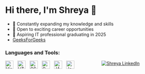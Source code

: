 # Hi there, I'm Shreya 👋 


- 🌱 Constantly expanding my knowledge and skills
- 👯 Open to exciting career opportunities
- 🥅 Aspiring IT professional graduating in 2025
- [GeeksForGeeks](https://auth.geeksforgeeks.org/user/shreya001)



### Languages and Tools:

<img align="left" alt="Visual Studio Code" width="26px" src="https://cdn.jsdelivr.net/gh/devicons/devicon/icons/vscode/vscode-original.svg" style="padding-right:10px;" />
<img align="left" alt="HTML5" width="26px" src="https://cdn.jsdelivr.net/gh/devicons/devicon/icons/html5/html5-original.svg" style="padding-right:10px;" />
<img align="left" alt="CSS3" width="26px" src="https://cdn.jsdelivr.net/gh/devicons/devicon/icons/css3/css3-original.svg" style="padding-right:10px;" />
<img align="left" alt="C" width="26px" src="https://cdn.jsdelivr.net/gh/devicons/devicon/icons/c/c-original.svg" style="padding-right:10px;" />
<img align="left" alt="JAVA" width="26px" src="https://cdn.jsdelivr.net/gh/devicons/devicon/icons/java/java-original.svg" style="padding-right:10px;" />
<img align="left" alt="JavaScript" width="26px" src="https://cdn.jsdelivr.net/gh/devicons/devicon/icons/javascript/javascript-original.svg" style="padding-right:10px;" />
<p align="center">
 
   <a href="https://www.linkedin.com/in/shreya-patra01/" target="_blank">
  <img src="https://img.shields.io/badge/LinkedIn-0077B5?style=for-the-badge&logo=linkedin&logoColor=white" alt="Shreya LinkedIn"/>
 </a>

</p>

